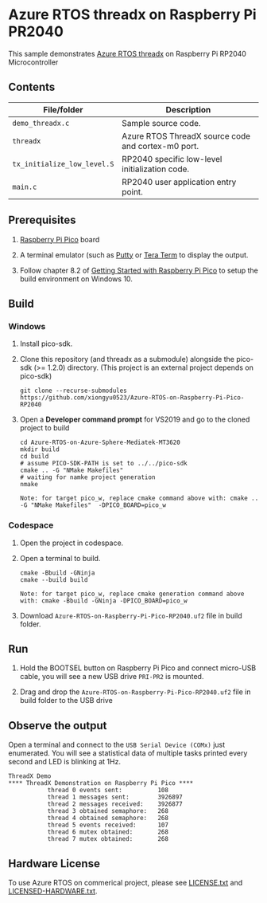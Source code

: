 ﻿# Azure RTOS threadx on Raspberry Pi PR2040

This sample demonstrates [Azure RTOS threadx](https://azure.com/rtos) on Raspberry Pi RP2040 Microcontroller

## Contents

| File/folder       | Description                                |
|-------------------|--------------------------------------------|
| `demo_threadx.c`    | Sample source code.                        |
| `threadx`           | Azure RTOS ThreadX source code and cortex-m0 port.            |
| `tx_initialize_low_level.S`     | RP2040 specific low-level initialization code.                         |
| `main.c`       | RP2040 user application entry point.                          |

## Prerequisites

1. [Raspberry Pi Pico](https://www.raspberrypi.org/products/raspberry-pi-pico/) board

2. A terminal emulator (such as [Putty](https://www.chiark.greenend.org.uk/~sgtatham/putty/) or [Tera Term](https://ttssh2.osdn.jp/index.html.en) to display the output.

3. Follow chapter 8.2 of [Getting Started with Raspberry Pi Pico](https://datasheets.raspberrypi.org/pico/getting-started-with-pico.pdf) to setup the build environment on Windows 10.

## Build
### Windows
1. Install pico-sdk.
1. Clone this repository (and threadx as a submodule) alongside the pico-sdk (>= 1.2.0) directory. (This project is an external project depends on pico-sdk)
   
   ```
   git clone --recurse-submodules https://github.com/xiongyu0523/Azure-RTOS-on-Raspberry-Pi-Pico-RP2040
   ```

1. Open a **Developer command prompt** for VS2019 and go to the cloned project to build
   
   ```
   cd Azure-RTOS-on-Azure-Sphere-Mediatek-MT3620
   mkdir build
   cd build
   # assume PICO-SDK-PATH is set to ../../pico-sdk
   cmake .. -G "NMake Makefiles"
   # waiting for namke project generation
   nmake 
   ```
   `Note: for target pico_w, replace cmake command above with: cmake .. -G "NMake Makefiles"  -DPICO_BOARD=pico_w`

### Codespace
1. Open the project in codespace.
1. Open a terminal to build.
   
   ```
   cmake -Bbuild -GNinja
   cmake --build build
   ```
   `Note: for target pico_w, replace cmake generation command above with: cmake -Bbuild -GNinja -DPICO_BOARD=pico_w`
1. Download `Azure-RTOS-on-Raspberry-Pi-Pico-RP2040.uf2` file in build folder.
## Run

1. Hold the BOOTSEL button on Raspberry Pi Pico and connect micro-USB cable, you will see a new USB drive `PRI-PR2` is mounted.

1. Drag and drop the `Azure-RTOS-on-Raspberry-Pi-Pico-RP2040.uf2` file in build folder to the USB drive

## Observe the output

Open a terminal and connect to the `USB Serial Device (COMx)` just enumerated. You will see a statistical data of multiple tasks printed every second and LED is blinking at 1Hz.

```
ThreadX Demo
**** ThreadX Demonstration on Raspberry Pi Pico ****
           thread 0 events sent:          108
           thread 1 messages sent:        3926897
           thread 2 messages received:    3926877
           thread 3 obtained semaphore:   268
           thread 4 obtained semaphore:   268
           thread 5 events received:      107
           thread 6 mutex obtained:       268
           thread 7 mutex obtained:       268
```

## Hardware License

To use Azure RTOS on commerical project, please see [LICENSE.txt](./LICENSE.txt) and [LICENSED-HARDWARE.txt](./LICENSED-HARDWARE.txt).